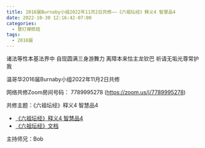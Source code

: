 ```yaml
---
title: 2016届Burnaby小组2022年11月2日共修——《六祖坛经》释义4 智慧品4
date: 2022-10-30 12:16:42-07:00
categories:
  - 慧灯禅修班
tags:
  - 2016届
---
```

诸法等性本基法界中 自现圆满三身游舞力 离障本来怙主龙钦巴 祈请无垢光尊常护我

温哥华2016届Burnaby小组2022年11月2日共修

网络共修Zoom房间号码： 7789995278 (<https://zoom.us/j/7789995278>)

共修主题：《六祖坛经》释义4 智慧品4

* [《六祖坛经》释义4 智慧品4](https://www.youtube.com/watch?v=uhC6kopZzSA)
* [《六祖坛经》文档](/f/up/《六祖坛经》.docx)

主持师兄：Bob
